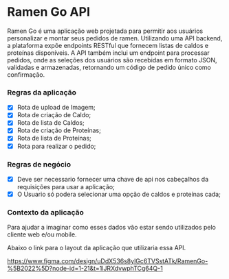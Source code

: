 # Ramen Go API

Ramen Go é uma aplicação web projetada para permitir aos usuários personalizar e montar seus pedidos de ramen. Utilizando uma API backend, a plataforma expõe endpoints RESTful que fornecem listas de caldos e proteínas disponíveis. A API também inclui um endpoint para processar pedidos, onde as seleções dos usuários são recebidas em formato JSON, validadas e armazenadas, retornando um código de pedido único como confirmação.

### Regras da aplicação

- [X] Rota de upload de Imagem;
- [X] Rota de criação de Caldo; 
- [X] Rota de lista de Caldos; 
- [X] Rota de criação de Proteínas; 
- [X] Rota de lista de Proteínas;
- [X] Rota para realizar o pedido;

### Regras de negócio
- [X] Deve ser necessario fornecer uma chave de api nos cabeçalhos da requisições para usar a aplicação;
- [X] O Usuario só podera selecionar uma opção de caldos e proteínas cada;

### Contexto da aplicação

Para ajudar a imaginar como esses dados vão estar sendo utilizados pelo cliente web e/ou mobile.

Abaixo o link para o layout da aplicação que utilizaria essa API.

https://www.figma.com/design/uDdX536s8ylGc6TVSstATk/RamenGo-%5B2022%5D?node-id=1-21&t=1lJRXdvwphTCg64Q-1